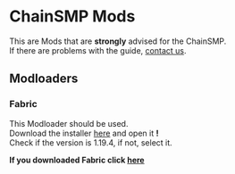 # ChainSMP Mods
This are Mods that are **strongly** advised for the ChainSMP.  <br/>
If there are problems with the guide, [contact us](https://discord.gg/7V6Dpt5cDq).
## Modloaders
### Fabric
This Modloader should be used.<br/>
Download the installer [here](https://fabricmc.net/use/installer/) and open it **!**<br/>
Check if the version is 1.19.4, if not, select it. <br/>

**If you downloaded Fabric click [here](./Mods/Required.md)**




